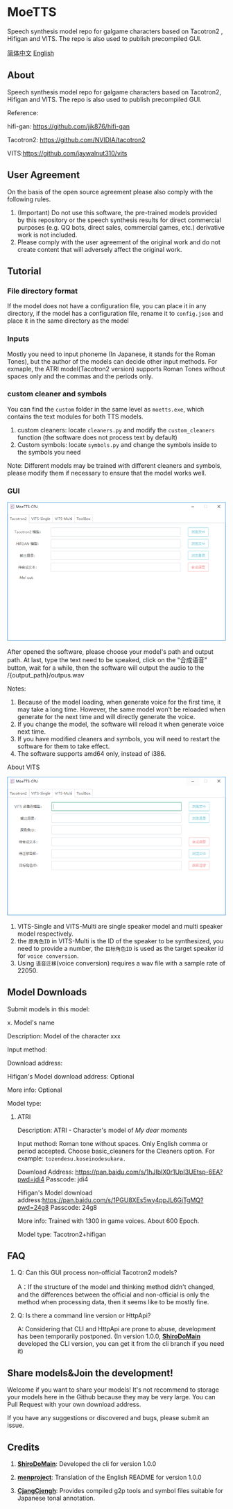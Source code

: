 # MoeTTS
Speech synthesis model repo for galgame characters based on Tacotron2 , Hifigan and VITS. The repo is also used to publish precompiled GUI.

[简体中文](README.md)   [English](README_en.md)

## About

Speech synthesis model repo for galgame characters based on Tacotron2, Hifigan and VITS. The repo is also used to publish precompiled GUI.

Reference:

hifi-gan: https://github.com/jik876/hifi-gan

Tacotron2: https://github.com/NVIDIA/tacotron2

VITS:https://github.com/jaywalnut310/vits

## User Agreement

On the basis of the open source agreement please also comply with the following rules.

1. (Important) Do not use this software, the pre-trained models provided by this repository or the speech synthesis results for direct commercial purposes (e.g. QQ bots, direct sales, commercial games, etc.) derivative work is not included.
2. Please comply with the user agreement of the original work and do not create content that will adversely affect the original work.

## Tutorial

### File directory format

If the model does not have a configuration file, you can place it in any directory, if the model has a configuration file, rename it to `config.json` and place it in the same directory as the model

### Inputs

Mostly you need to input phoneme (In Japanese, it stands for the Roman Tones), but the author of the models can decide other input methods. For exmaple, the ATRI model(Tacotron2 version) supports Roman Tones without spaces only and the commas and the periods only.

### custom cleaner and symbols

You can find the `custom` folder in the same level as `moetts.exe`, which contains the text modules for both TTS models.

1. custom cleaners: locate `cleaners.py` and modify the `custom_cleaners` function (the software does not process text by default)
2. Custom symbols: locate `symbols.py` and change the symbols inside to the symbols you need

Note: Different models may be trained with different cleaners and symbols, please modify them if necessary to ensure that the model works well.

### GUI

![User Interface](assets/tacotron2.png)

After opened the software, please choose your model's path and output path. At last, type the text need to be speaked, click on the "合成语音" button, wait for a while, then the software will output the audio to the /{output_path}/outpus.wav

Notes:

 1. Because of the model loading, when generate voice for the first time, it may take a long time. However, the same model won't be reloaded when generate for the next time and will directly generate the voice.
 2. If you change the model, the software will reload it when generate voice next time.
 3. If you have modified cleaners and symbols, you will need to restart the software for them to take effect.
 4. The software supports amd64 only, instead of i386.

About VITS

![vits](assets/vits.png)

1. VITS-Single and VITS-Multi are single speaker model and multi speaker model respectively.
2. the `原角色ID` in VITS-Multi is the ID of the speaker to be synthesized, you need to provide a number, the `目标角色ID` is used as the target speaker id for `voice conversion`.
3. Using `语音迁移`(voice conversion) requires a wav file with a sample rate of 22050.

## Model Downloads

Submit models in this model:

x. Model's name

Description: Model of the character xxx

Input method: 

Download address:

Hifigan's Model download address: Optional

More info: Optional

Model type: 



1. ATRI

   Description:  ATRI - Character's model of *My dear moments* 

   Input method: Roman tone without spaces. Only English comma or period accepted. Choose basic_cleaners for the Cleaners option. For example: `tozendesu.koseinodesukara.`

   Download Address: https://pan.baidu.com/s/1hJIbIX0r1UpI3UEtsp-6EA?pwd=jdi4 Passcode: jdi4
   
   Hifigan's Model download address:https://pan.baidu.com/s/1PGU8XEs5wy4ppJL6GjTgMQ?pwd=24g8 Passcode: 24g8
   
   More info: Trained with 1300 in game voices. About 600 Epoch.
   
   Model type: Tacotron2+hifigan

## FAQ

1. Q: Can this GUI process non-official Tacotron2 models?

   A：If the structure of the model and thinking method didn't changed, and the differences between the official and non-official is only the method when processing data, then it seems like to be mostly fine.

2. Q: Is there a command line version or HttpApi?

   A: Considering that CLI and HttpApi are prone to abuse, development has been temporarily postponed. (In version 1.0.0, **[ShiroDoMain](https://github.com/ShiroDoMain)** developed the CLI version, you can get it from the cli branch if you need it)

## Share models&Join the development!

Welcome if you want to share your models! It's not recommend to storage your models here in the Github because they may be very large. You can Pull Request with your own download address.

If you have any suggestions or discovered and bugs, please submit an issue.

## Credits

1. **[ShiroDoMain](https://github.com/ShiroDoMain)**: Developed the cli for version 1.0.0
2. **[menproject](https://github.com/menproject)**: Translation of the English README for version 1.0.0

3. **[CjangCjengh](https://github.com/CjangCjengh/)**: Provides compiled g2p tools and symbol files suitable for Japanese tonal annotation.